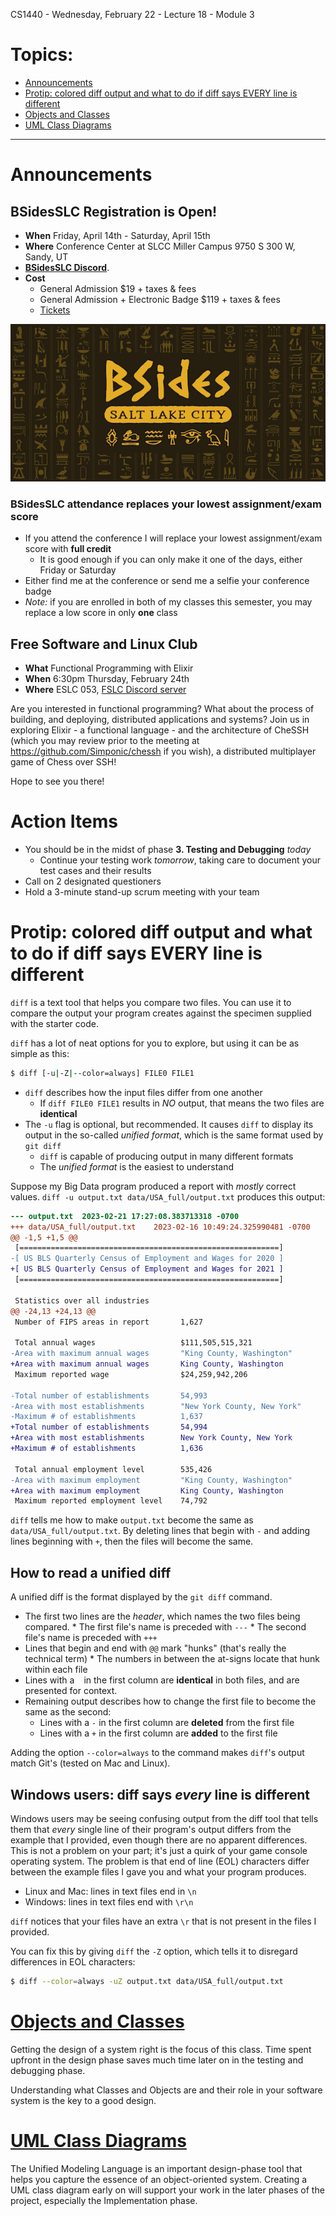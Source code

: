 CS1440 - Wednesday, February 22 - Lecture 18 - Module 3

# Topics:
* [Announcements](#announcements)
* [Protip: colored diff output and what to do if diff says EVERY line is different](#protip-colored-diff-output-and-what-to-do-if-diff-says-every-line-is-different)
* [Objects and Classes](#objects-and-classes)
* [UML Class Diagrams](#uml-class-diagrams)


------------------------------------------------------------
# Announcements

## BSidesSLC Registration is Open!

*   **When**  Friday, April 14th - Saturday, April 15th
*   **Where** Conference Center at SLCC Miller Campus 9750 S 300 W, Sandy, UT
*   [**BSidesSLC Discord**](https://discord.com/invite/hBcnv9gb73).
*   **Cost**  
    *   General Admission $19 + taxes & fees
    *   General Admission + Electronic Badge $119 + taxes & fees
    *   [Tickets](https://www.eventbrite.com/e/bsidesslc-2023-tickets-527264701917)

![](./02-bsides-logo.png)


### BSidesSLC attendance replaces your lowest assignment/exam score

*   If you attend the conference I will replace your lowest assignment/exam score with **full credit**
    *   It is good enough if you can only make it one of the days, either Friday or Saturday
*   Either find me at the conference or send me a selfie your conference badge
*   *Note:* if you are enrolled in both of my classes this semester, you may replace a low score in only **one** class


## Free Software and Linux Club

*   **What**  Functional Programming with Elixir
*   **When**  6:30pm Thursday, February 24th
*   **Where** ESLC 053, [FSLC Discord server](https://discord.gg/GKWhbVDN38)

Are you interested in functional programming? What about the process of building, and deploying, distributed applications and systems?
Join us in exploring Elixir - a functional language - and the architecture of CheSSH (which you may review prior to the meeting at https://github.com/Simponic/chessh if you wish), a distributed multiplayer game of Chess over SSH!

Hope to see you there! 


# Action Items

*   You should be in the midst of phase **3. Testing and Debugging** *today*
    *   Continue your testing work *tomorrow*, taking care to document your test cases and their results
*	Call on 2 designated questioners
*	Hold a 3-minute stand-up scrum meeting with your team



# Protip: colored diff output and what to do if diff says EVERY line is different

`diff` is a text tool that helps you compare two files.  You can use it to compare the output your program creates against the specimen supplied with the starter code.

`diff` has a lot of neat options for you to explore, but using it can be as simple as this:

```bash
$ diff [-u|-Z|--color=always] FILE0 FILE1
```

*   `diff` describes how the input files differ from one another
    *   If `diff FILE0 FILE1` results in *NO* output, that means the two files are **identical**
*   The `-u` flag is optional, but recommended.  It causes `diff` to display its output in the so-called *unified format*, which is the same format used by `git diff`
    *   `diff` is capable of producing output in many different formats
    *   The *unified format* is the easiest to understand


Suppose my Big Data program produced a report with *mostly* correct values.  `diff -u output.txt data/USA_full/output.txt` produces this output:

```diff
--- output.txt	2023-02-21 17:27:08.383713318 -0700
+++ data/USA_full/output.txt	2023-02-16 10:49:24.325990481 -0700
@@ -1,5 +1,5 @@
 [==========================================================]
-[ US BLS Quarterly Census of Employment and Wages for 2020 ]
+[ US BLS Quarterly Census of Employment and Wages for 2021 ]
 [==========================================================]
 
 Statistics over all industries
@@ -24,13 +24,13 @@
 Number of FIPS areas in report       1,627
 
 Total annual wages                   $111,505,515,321
-Area with maximum annual wages       "King County, Washington"
+Area with maximum annual wages       King County, Washington
 Maximum reported wage                $24,259,942,206
 
-Total number of establishments       54,993
-Area with most establishments        "New York County, New York"
-Maximum # of establishments          1,637
+Total number of establishments       54,994
+Area with most establishments        New York County, New York
+Maximum # of establishments          1,636
 
 Total annual employment level        535,426
-Area with maximum employment         "King County, Washington"
+Area with maximum employment         King County, Washington
 Maximum reported employment level    74,792
```

`diff` tells me how to make `output.txt` become the same as `data/USA_full/output.txt`.  By deleting lines that begin with `-` and adding lines beginning with `+`, then the files will become the same.


## How to read a unified diff

A unified diff is the format displayed by the `git diff` command.

*   The first two lines are the *header*, which names the two files being compared.
        *   The first file's name is preceded with `---`
        *   The second file's name is preceded with `+++`
*   Lines that begin and end with `@@` mark "hunks" (that's really the technical term)
        *   The numbers in between the at-signs locate that hunk within each file
*   Lines with a ` ` in the first column are **identical** in both files, and are presented for context.
*   Remaining output describes how to change the first file to become the same as the second:
    *   Lines with a `-` in the first column are **deleted** from the first file
    *   Lines with a `+` in the first column are **added** to the first file

Adding the option `--color=always` to the command makes `diff`'s output match Git's (tested on Mac and Linux).


## Windows users: diff says *every* line is different

Windows users may be seeing confusing output from the diff tool that tells them that *every* single line of their program's output differs from the example that I provided, even though there are no apparent differences.  This is not a problem on your part; it's just a quirk of your game console operating system.  The problem is that end of line (EOL) characters differ between the example files I gave you and what your program produces.

*   Linux and Mac: lines in text files end in `\n`
*   Windows: lines in text files end with `\r\n`

`diff` notices that your files have an extra `\r` that is not present in the files I provided.

You can fix this by giving `diff` the `-Z` option, which tells it to disregard differences in EOL characters:

```bash
$ diff --color=always -uZ output.txt data/USA_full/output.txt
```



# [Objects and Classes](../Objects_and_Classes.md)

Getting the design of a system right is the focus of this class.  Time spent upfront in the design phase saves much time later on in the testing and debugging phase.

Understanding what Classes and Objects are and their role in your software system is the key to a good design.



# [UML Class Diagrams](../UML.md)

The Unified Modeling Language is an important design-phase tool that helps you
capture the essence of an object-oriented system.  Creating a UML class diagram
early on will support your work in the later phases of the project, especially
the Implementation phase.



